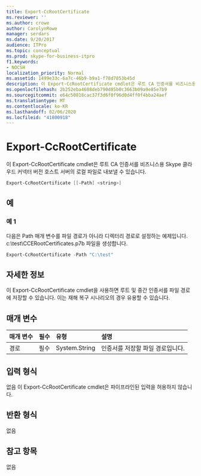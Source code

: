 ```yaml
---
title: Export-CcRootCertificate
ms.reviewer: ''
ms.author: crowe
author: CarolynRowe
manager: serdars
ms.date: 9/20/2017
audience: ITPro
ms.topic: conceptual
ms.prod: skype-for-business-itpro
f1.keywords:
- NOCSH
localization_priority: Normal
ms.assetid: 1499e33c-6a7c-46b9-b9a1-f78d7853b45d
description: 이 Export-CcRootCertificate cmdlet은 루트 CA 인증서를 비즈니스용 Skype 클라우드 커넥터 버전 호스트 서버의 로컬 파일로 내보낼 수 있습니다.
ms.openlocfilehash: 2b252eba4688deb790d85b0c3663b09a9e85e7b9
ms.sourcegitcommit: e64c50818cac37f3d6f0f96d0d4ff0f4bba24aef
ms.translationtype: MT
ms.contentlocale: ko-KR
ms.lasthandoff: 02/06/2020
ms.locfileid: "41800918"
---
```

# <a name="export-ccrootcertificate"></a>Export-CcRootCertificate
 
이 Export-CcRootCertificate cmdlet은 루트 CA 인증서를 비즈니스용 Skype 클라우드 커넥터 버전 호스트 서버의 로컬 파일로 내보낼 수 있습니다. 
  
```powershell
Export-CcRootCertificate [[-Path] <string>]
```

## <a name="examples"></a>예
<a name="Examples"> </a>

### <a name="example-1"></a>예 1

다음은 Path 매개 변수를 파일 경로가 아니라 디렉터리 경로로 설정하는 예제입니다. c:\test\CCERootCertificates.p7b 파일을 생성합니다.
  
```powershell
Export-CcRootCertificate -Path "C:\test" 
```

## <a name="detailed-description"></a>자세한 정보
<a name="DetailedDescription"> </a>

이 Export-CcRootCertificate cmdlet을 사용하면 루트 및 중간 인증서를 파일 경로에 저장할 수 있습니다. 이는 재해 복구 시나리오의 경우 유용할 수 있습니다. 
  
## <a name="parameters"></a>매개 변수
<a name="DetailedDescription"> </a>

|**매개 변수**|**필수**|**유형**|**설명**|
|:-----|:-----|:-----|:-----|
|경로  <br/> |필수  <br/> |System.String  <br/> |인증서를 저장할 파일 경로입니다.  <br/> |
   
## <a name="input-types"></a>입력 형식
<a name="InputTypes"> </a>

없음 이 Export-CcRootCertificate cmdlet은 파이프라인된 입력을 허용하지 않습니다. 
  
## <a name="return-types"></a>반환 형식
<a name="ReturnTypes"> </a>

없음
  
## <a name="see-also"></a>참고 항목
<a name="ReturnTypes"> </a>

없음
  

